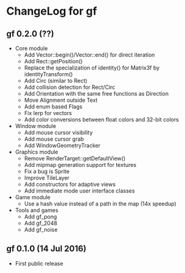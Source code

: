 # ChangeLog for gf

## gf 0.2.0 (??)

- Core module
  - Add Vector::begin()/Vector::end() for direct iteration
  - Add Rect::getPosition()
  - Replace the specialization of identity() for Matrix3f by identityTransform()
  - Add Circ (similar to Rect)
  - Add collision detection for Rect/Circ
  - Add Orientation with the same free functions as Direction
  - Move Alignment outside Text
  - Add enum based Flags
  - Fix lerp for vectors
  - Add color conversions between float colors and 32-bit colors
- Window module
  - Add mouse cursor visibility
  - Add mouse cursor grab
  - Add WindowGeometryTracker
- Graphics module
  - Remove RenderTarget::getDefaultView()
  - Add mipmap generation support for textures
  - Fix a bug is Sprite
  - Improve TileLayer
  - Add constructors for adaptive views
  - Add immediate mode user interface classes
- Game module
  - Use a hash value instead of a path in the map (14x speedup)
- Tools and games
  - Add gf_pong
  - Add gf_2048
  - Add gf_noise


## gf 0.1.0 (14 Jul 2016)

- First public release
